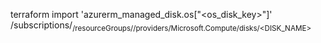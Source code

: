 terraform import 'azurerm_managed_disk.os["<os_disk_key>"]' \
  /subscriptions/<SUB>/resourceGroups/<RG>/providers/Microsoft.Compute/disks/<DISK_NAME>
